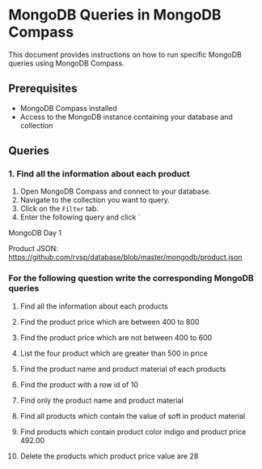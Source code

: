 # MongoDB Queries in MongoDB Compass

This document provides instructions on how to run specific MongoDB queries using MongoDB Compass.

## Prerequisites

- MongoDB Compass installed
- Access to the MongoDB instance containing your database and collection

## Queries

### 1. Find all the information about each product

1. Open MongoDB Compass and connect to your database.
2. Navigate to the collection you want to query.
3. Click on the `Filter` tab.
4. Enter the following query and click `

MongoDB Day 1

Product JSON: https://github.com/rvsp/database/blob/master/mongodb/product.json


### For the following question write the corresponding MongoDB queries

1. Find all the information about each products

2. Find the product price which are between 400 to 800

3. Find the product price which are not between 400 to 600

4. List the four product which are greater than 500 in price 

5. Find the product name and product material of each products

6. Find the product with a row id of 10

7. Find only the product name and product material

8. Find all products which contain the value of soft in product material 

9. Find products which contain product color indigo  and product price 492.00

10. Delete the products which product price value are 28


